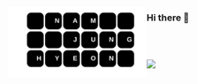 <a href="#" target="_blank"><img src="https://github.com/NamJungHyeon/NamJungHyeon/blob/main/img/nam.svg" width="50%"    align="left"/></a>

### Hi there 👋

<br><br>

<a href="#" target="_blank"><img src="https://github.com/NamJungHyeon/NamJungHyeon/blob/main/img/language.svg" with="80%" align="center"/></a>

<!--
**NamJungHyeon/NamJungHyeon** is a ✨ _special_ ✨ repository because its `README.md` (this file) appears on your GitHub profile.

Here are some ideas to get you started:

- 🔭 I’m currently working on ...
- 🌱 I’m currently learning ...
- 👯 I’m looking to collaborate on ...
- 🤔 I’m looking for help with ...
- 💬 Ask me about ...
- 📫 How to reach me: ...
- 😄 Pronouns: ...
- ⚡ Fun fact: ...
-->
